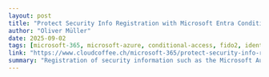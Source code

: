 ```yaml
---
layout: post
title: "Protect Security Info Registration with Microsoft Entra Conditional Access and Microsoft Entra ID Protection"
author: "Oliver Müller"
date: 2025-09-02
tags: [microsoft-365, microsoft-azure, conditional-access, fido2, identity-and-access-management-iam]
link: "https://www.cloudcoffee.ch/microsoft-365/protect-security-info-registration-with-microsoft-entra-conditional-access-and-microsoft-entra-id-protection/"
summary: "Registration of security information such as the Microsoft Authenticator app, FIDO2 security keys or OATH tokens is a critical component of modern identity security. To protect this sensitive proce..."
---
```

